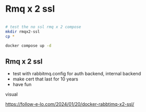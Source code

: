 # Rmq x 2 ssl

```bash

# test the no ssl rmq x 2 compose
mkdir rmqx2-ssl
cp *

docker compose up -d

```

## Rmq x 2 ssl

* test with rabbitmq.config for auth backend, internal backend
* make cert that last for 10 years
* have fun


visual

https://follow-e-lo.com/2024/01/20/docker-rabbtimq-x2-ssl/
